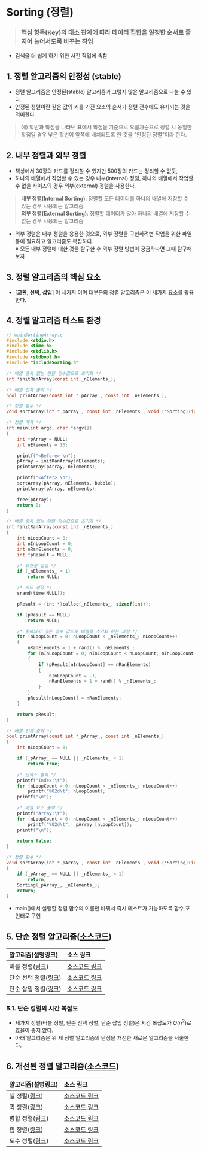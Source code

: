 # Sorting (정렬)
> ### **핵심 항목(Key)의 대소 관계에 따라 데이터 집합을 일정한 순서로 줄지어 늘어서도록 바꾸는 작업**   
- 검색을 더 쉽게 하기 위한 사전 작업에 속함

## 1. 정렬 알고리즘의 안정성 (stable)
- 정렬 알고리즘은 안정된(stable) 알고리즘과 그렇지 않은 알고리즘으로 나눌 수 있다.
- 안정된 정렬이란 같은 값의 키를 가진 요소의 순서가 정렬 전후에도 유지되는 것을 의미한다.
> 예) 학번과 학점을 나타낸 표에서 학점을 기준으로 오름차순으로 정렬 시 동일한 학점일 경우 낮은 학번이 앞쪽에 배치되도록 한 것을 "안정된 정렬"이라 한다.   

## 2. 내부 정렬과 외부 정렬
- 책상에서 30장의 카드를 정리할 수 있지만 500장의 카드는 정리할 수 없듯,
- 하나의 배열에서 작업할 수 있는 경우 내부(internal) 정렬, 하나의 배열에서 작업할 수 없을 사이즈의 경우 외부(external) 정렬을 사용한다.
> **내부 정렬(Internal Sorting)**: 정렬할 모든 데이터를 하나의 배열에 저장할 수 있는 경우 사용되는 알고리즘   
> **외부 정렬(External Sorting)**: 정렬할 데이터가 많아 하나의 배열에 저장할 수 없는 경우 사용되는 알고리즘   
- 외부 정렬은 내부 정렬을 응용한 것으로, 외부 정렬을 구현하려변 작업을 위한 파일 등이 필요하고 알고리즘도 복잡하다.   
※ 모든 내부 정렬에 대한 것을 탐구한 후 외부 정렬 방법이 궁금하다면 그때 탐구해보자

## 3. 정렬 알고리즘의 핵심 요소
- [**교환**, **선택**, **삽입**] 이 세가지 이며 대부분의 정렬 알고리즘은 이 세가지 요소를 활용한다.

## 4. 정렬 알고리즘 테스트 환경
```C
// mainSortingArray.c
#include <stdio.h>
#include <time.h>
#include <stdlib.h>
#include <stdbool.h>
#include "includeSorting.h"

/* 배열 중복 없는 랜덤 정수값으로 초기화 */
int *initRanArray(const int _nElements_);

/* 배열 전체 출력 */
bool printArray(const int *_pArray_, const int _nElements_);

/* 정렬 함수 */
void sortArray(int *_pArray_, const int _nElements_, void (*Sorting)(int *_pArray_, int _nElements_));

/* 정렬 예제 */
int main(int argc, char *argv[])
{
    int *pArray = NULL;
    int nElements = 10;

    printf("<Before> \n");
    pArray = initRanArray(nElements);
    printArray(pArray, nElements);

    printf("<After> \n");
    sortArray(pArray, nElements, bubble);
    printArray(pArray, nElements);

    free(pArray);
    return 0;
}

/* 배열 중복 없는 랜덤 정수값으로 초기화 */
int *initRanArray(const int _nElements_)
{
    int nLoopCount = 0;
    int nInLoopCount = 0;
    int nRanElements = 0;
    int *pResult = NULL;

    /* 유효성 점검 */
    if (_nElements_ < 1)
        return NULL;

    /* 시드 설정 */
    srand(time(NULL));

    pResult = (int *)calloc(_nElements_, sizeof(int));

    if (pResult == NULL)
        return NULL;

    /* 중복되지 않은 정수 값으로 배열을 초기화 하는 과정 */
    for (nLoopCount = 0; nLoopCount < _nElements_; nLoopCount++)
    {
        nRanElements = 1 + rand() % _nElements_;
        for (nInLoopCount = 0; nInLoopCount < nLoopCount; nInLoopCount++)
        {
            if (pResult[nInLoopCount] == nRanElements)
            {
                nInLoopCount = -1;
                nRanElements = 1 + rand() % _nElements_;
            }
        }
        pResult[nLoopCount] = nRanElements;
    }

    return pResult;
}

/* 배열 전체 출력 */
bool printArray(const int *_pArray_, const int _nElements_)
{
    int nLoopCount = 0;

    if (_pArray_ == NULL || _nElements_ < 1)
        return true;

    /* 인덱스 출력 */
    printf("Index:\t");
    for (nLoopCount = 0; nLoopCount < _nElements_; nLoopCount++)
        printf("%02d\t", nLoopCount);
    printf("\n");

    /* 배열 요소 출력 */
    printf("Array:\t");
    for (nLoopCount = 0; nLoopCount < _nElements_; nLoopCount++)
        printf("%02d\t", _pArray_[nLoopCount]);
    printf("\n");

    return false;
}

/* 정렬 함수 */
void sortArray(int *_pArray_, const int _nElements_, void (*Sorting)(int *_pArray_, int _nElements_))
{
    if (_pArray_ == NULL || _nElements_ < 1)
        return;
    Sorting(_pArray_, _nElements_);
    return;
}
```
- main()에서 실행할 정렬 함수의 이름만 바꿔서 즉시 테스트가 가능하도록 함수 포인터로 구현

## 5. 단순 정렬 알고리즘([소스코드](../../source/DSNA/Sorting/includeSorting.c#L6))

|알고리즘(설명링크)|소스 링크|
|:--|:--|
|버블 정렬([링크](/markdown/Algorithm/Sorting/BubbleSort.md))|[소스코드 링크](../../source/DSNA/Sorting/includeSorting.c#L6)
|단순 선택 정렬([링크](/markdown/Algorithm/Sorting/StraightSelectionSort.md))|[소스코드 링크](../../source/DSNA/Sorting/includeSorting.c#L134)
|단순 삽입 정렬([링크](/markdown/Algorithm/Sorting/StraightInsertionSort.md))|[소스코드 링크](../../source/DSNA/Sorting/includeSorting.c#L191)


### 5.1. 단순 정렬의 시간 복잡도
- 세가지 정렬(버블 정렬, 단순 선택 정렬, 단순 삽입 정렬)은 시간 복잡도가 $O(n^2)$로 효율이 좋지 않다.
- 아래 알고리즘은 위 세 정렬 알고리즘의 단점을 개선한 새로운 알고리즘을 서술한다.

## 6. 개선된 정렬 알고리즘([소스코드](../../source/DSNA/Sorting/includeSorting.c#L334))

|알고리즘(설명링크)|소스 링크|
|:--|:--|
|셸 정렬([링크](/markdown/Algorithm/Sorting/ShellSort.md))|[소스코드 링크](../../source/DSNA/Sorting/includeSorting.c#L342)
|퀵 정렬([링크](/markdown/Algorithm/Sorting/QuickSort.md))|[소스코드 링크](../../source/DSNA/Sorting/includeSorting.c#L395)
|병합 정렬([링크](/markdown/Algorithm/Sorting/MergeSort.md))|[소스코드 링크](../../source/DSNA/Sorting/includeSorting.c#L926)
|힙 정렬([링크](/markdown/Algorithm/Sorting/HeapSort.md))|[소스코드 링크](../../source/DSNA/Sorting/includeSorting.c#L342)
|도수 정렬([링크](/markdown/Algorithm/Sorting/FSort.md))|[소스코드 링크](../../source/DSNA/Sorting/includeSorting.c#L1038)
